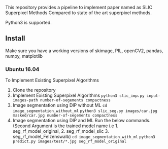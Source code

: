 This repository provides a pipeline to implement paper named as SLIC Superpixel Methods Compared to state of the art superpixel methods.

Python3 is supported.

## Install

Make sure you have a working versions of skimage, PIL, openCV2, pandas, numpy, matplotlib

### Ubuntu 16.04

To Implement Existing Superpixel Algorithms

1. Clone the repository
2. Implement Existing Superpixel Algorithms
`python3 slic_imp.py input-images-path number-of-segements compactness`
3. Image segmentation using DIP without ML
`cd image_segmentation_without_ml`
`python3 slic_seg.py images/car.jpg masked/car.jpg number-of-segements compactness`
4. Image segmentation using DIP and ML
Run the below commands. (Second Argument is the trained model name i.e 1. seg_rf_model_original, 2. seg_rf_model_slic 3. seg_rf_model_Felzenswalb)
`cd image_segmentation_with_ml`
`python3 predict.py images/test/*.jpg seg_rf_model_original`

